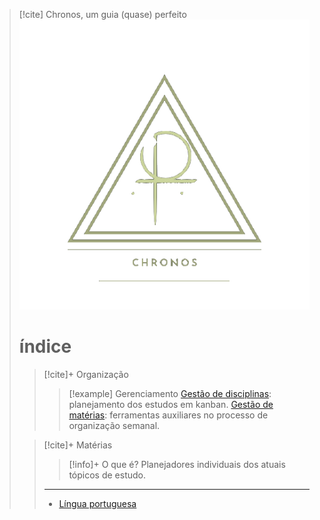 > [!cite] Chronos, um guia (quase) perfeito
> ![image](.attachments/7ee7c58d19704922bce0028dfe22ad94d047d53c.png) 
> # índice
> > [!cite]+ Organização
> > > [!example] Gerenciamento
> > [Gestão de disciplinas](/Se%C3%A7%C3%B5es%2FOrganiza%C3%A7%C3%A3o/Gest%C3%A3o%20de%20disciplinas.kanban.md): planejamento dos estudos em kanban.
> > [Gestão de matérias](/Se%C3%A7%C3%B5es%2FOrganiza%C3%A7%C3%A3o/Organiza%C3%A7%C3%A3o%20de%20mat%C3%A9rias.md): ferramentas auxiliares no processo de organização semanal.
> > 
> >
>  
> > [!cite]+ Matérias
> > > [!info]+ O que é?
> > > Planejadores individuais dos atuais tópicos de estudo.
> > ---
> > - [Língua portuguesa](/Se%C3%A7%C3%B5es%2FDisciplinas%2FLinguagens%2FL%C3%ADngua%20Portuguesa/Kanban%20-%20L%C3%ADngua%20portuguesa.kanban.md)

